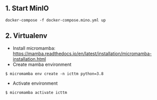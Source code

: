 ## 1. Start MinIO

```
docker-compose -f docker-compose.mino.yml up
```

## 2. Virtualenv

- Install micromamba: https://mamba.readthedocs.io/en/latest/installation/micromamba-installation.html
- Create mamba environment

```
$ micromamba env create -n icttm python=3.8
```

- Activate environment

```
$ micromamba activate icttm
```


